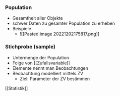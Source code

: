 ### Population
+ Gesamtheit aller Objekte
+ schwer Daten zu gesamter Population zu erheben
+ Beispiele
	+ ![[Pasted image 20221202175817.png]]

### Stichprobe (sample)
+ Untermenge der Population
+ Folge von [[Zufallsvariable]]
+ Elemente nennt man Beobachtungen
+ Beobachtung modelliert mittels ZV
	+ Ziel: Parameter der ZV bestimmen

[[Statistik]]